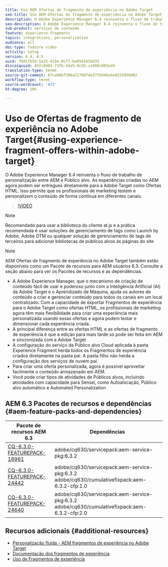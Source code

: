 ```yaml
---
title: Uso AEM Ofertas de fragmento de experiência no Adobe Target
seo-title: Uso AEM Ofertas de fragmento de experiência no Adobe Target
description: O Adobe Experience Manager 6.4 reinventa o fluxo de trabalho de personalização entre AEM e Público alvo. As experiências criadas no AEM agora podem ser entregues diretamente para a Adobe Target como Ofertas HTML. Isso permite que os profissionais de marketing testem e personalizem o conteúdo de forma contínua em diferentes canais.
seo-description: O Adobe Experience Manager 6.4 reinventa o fluxo de trabalho de personalização entre AEM e Público alvo. As experiências criadas no AEM agora podem ser entregues diretamente para a Adobe Target como Ofertas HTML. Isso permite que os profissionais de marketing testem e personalizem o conteúdo de forma contínua em diferentes canais.
sub-product: serviços de conteúdo
feature: experience-fragments
topics: integrations, personalization
audience: all
doc-type: feature video
activity: setup
version: 6.4, 6.5
uuid: 7b91f65d-5a35-419a-8cf7-be850165dd33
discoiquuid: 45fc8d83-73fb-42e5-9c92-ce588c085ed4
translation-type: tm+mt
source-git-commit: 67ca08bf386a217807da3755d46abed225050d02
workflow-type: tm+mt
source-wordcount: '473'
ht-degree: 10%

---
```



# Uso de Ofertas de fragmento de experiência no Adobe Target{#using-experience-fragment-offers-within-adobe-target}

O Adobe Experience Manager 6.4 reinventa o fluxo de trabalho de personalização entre AEM e Público alvo. As experiências criadas no AEM agora podem ser entregues diretamente para a Adobe Target como Ofertas HTML. Isso permite que os profissionais de marketing testem e personalizem o conteúdo de forma contínua em diferentes canais.

>[!VIDEO](https://video.tv.adobe.com/v/22383/?quality=12&learn=on)

>[!NOTE]
>
>Recomendado para usar a biblioteca do cliente at.js e a prática recomendada é usar soluções de gerenciamento de tags como Launch by Adobe, Adobe DTM ou qualquer solução de gerenciamento de tags de terceiros para adicionar bibliotecas de públicos alvos às páginas do site

>[!NOTE]
>
>AEM Ofertas de fragmento de experiência no Adobe Target também estão disponíveis como um Pacote de recursos para AEM usuários 6.3. Consulte a seção abaixo para ver os Pacotes de recursos e as dependências.


* A Adobe Experience Manager, que  o mecanismo de criação de conteúdo fácil de usar e poderoso junto com a Inteligência Artificial (AI) da Adobe Target e o Aprendizado de Máquina, ajuda os autores de conteúdo a criar e gerenciar conteúdo para todos os canais em um local centralizado. Com a capacidade de exportar Fragmentos de experiência para o Adobe Target como ofertas HTML, os profissionais de marketing agora têm mais flexibilidade para criar uma experiência mais personalizada usando essas ofertas e agora podem testar e dimensionar cada experiência criada.
* A principal diferença entre as ofertas HTML e as ofertas de fragmento de experiência é que a edição para mais tarde só pode ser feita em AEM e sincronizada com a Adobe Target
* A configuração do serviço da Público alvo Cloud aplicada à pasta Experience Fragment herda todos os Fragmentos de experiência criados diretamente na pasta pai. A pasta filho não herda a configuração dos serviços de nuvem pai.
* Para criar uma oferta personalizada, agora é possível aproveitar facilmente o conteúdo armazenado em AEM.
* Você pode criar tipos de atividades de Públicos alvos, incluindo atividades com capacidade para Sensei, como Autoalocação, Público alvo automático e Automated Personalization

## AEM 6.3 Pacotes de recursos e dependências {#aem-feature-packs-and-dependencies}

| Pacote de recursos AEM 6.3 | Dependências |
| ------------------------------------------------------------------------------------------------------------------------------------------------------------------------------------------------------- | --------------------------------------------------------------------------------------------- |
| [CQ-6.3.0-FEATUREPACK-18961](https://www.adobeaemcloud.com/content/marketplace/marketplaceProxy.html?packagePath=/content/companies/public/adobe/packages/cq630/featurepack/cq-6.3.0-featurepack-18961) | adobe/cq630/servicepack:aem-service-pkg:6.3.2 |
| [CQ-6.3.0-FEATUREPACK-24442](https://www.adobeaemcloud.com/content/marketplace/marketplaceProxy.html?packagePath=/content/companies/public/adobe/packages/cq630/featurepack/cq-6.3.0-featurepack-24442) | adobe/cq630/servicepack:aem-service-pkg:6.3.2 adobe/cq630/cumulativefixpack:aem-6.3.2-cfp:1.0 |
| [CQ-6.3.0-FEATUREPACK-24640](https://www.adobeaemcloud.com/content/marketplace/marketplaceProxy.html?packagePath=/content/companies/public/adobe/packages/cq630/featurepack/cq-6.3.0-featurepack-24640) | adobe/cq630/servicepack:aem-service-pkg:6.3.2 adobe/cq630/cumulativefixpack:aem-6.3.2-cfp:2.0 |

## Recursos adicionais {#additional-resources}

* [Personalização fluida - AEM fragmentos de experiência no Adobe Target](https://www.youtube.com/watch?v=ohvKDjCb1yM)
* [Documentação dos fragmentos de experiência](https://helpx.adobe.com/experience-manager/6-5/sites/authoring/using/experience-fragments.html)
* [Uso de Fragmentos de experiência](/help/sites/experience-fragments/experience-fragments-feature-video-use.md)
